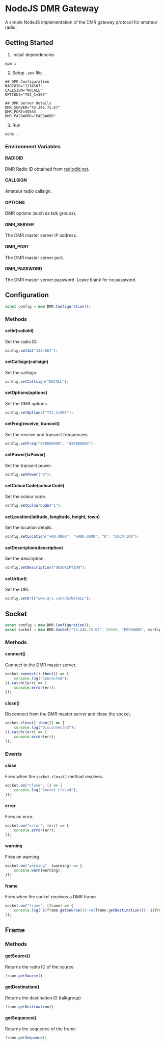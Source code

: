 # NodeJS DMR Gateway
A simple NodeJS implementation of the DMR gateway protocol for amateur radio.

## Getting Started
1. Install dependencies
```
npm i
```

2. Setup `.env` file.
```
## DMR Configuration
RADIOID="1234567"
CALLSIGN="N0CALL"
OPTIONS="TS2_1=505"

## DMR Server Details
DMR_SERVER="43.245.72.67"
DMR_PORT=55555
DMR_PASSWORD="PASSWORD"
```

3. Run
```
node .
```

### Environment Variables

#### RADIOID
DMR Radio ID obtained from [radiodid.net](https://radioid.net/).

#### CALLSIGN
Amateur radio callsign.

#### OPTIONS
DMR options (such as talk groups).

#### DMR_SERVER
The DMR master server IP address.

#### DMR_PORT
The DMR master server port.

#### DMR_PASSWORD
The DMR master server password. Leave blank for no password.

## Configuration
```js
const config = new DMR.Configuration();
```

### Methods

#### setId(radioId)
Set the radio ID.
```js
config.setId("1234567");
```

#### setCallsign(callsign)
Set the callsign.
```js
config.setCallsign("N0CALL");
```

#### setOptions(options)
Set the DMR options.
```js
config.setOptions("TS2_1=505");
```

#### setFreq(receive, transmit)
Set the receive and transmit frequencies.
```js
config.setFreq("438800000", "438800000");
```

#### setPower(txPower)
Set the transmit power.
```js
config.setPower("0");
```

#### setColourCode(colourCode)
Set the colour code.
```js
config.setColourCode("1");
```

#### setLocation(latitude, longitude, height, town)
Set the location details.
```js
config.setLocation("+00.0000", "+000.0000", "0", "LOCATION");
```

#### setDescription(description)
Set the description.
```js
config.setDescription("DESCRIPTION");
```

#### setUrl(url)
Set the URL.
```js
config.setUrl("www.qrz.com/db/N0CALL");
```

## Socket
```js
const config = new DMR.Configuration();
const socket = new DMR.Socket("43.245.72.67", 55555, "PASSWORD", config);
```

### Methods

#### connect()
Connect to the DMR master server.
```js
socket.connect().then(() => {
    console.log("Connected");
}).catch((err) => {
    console.error(err);
});
```

#### close()
Disconnect from the DMR master server and close the socket.
```js
socket.close().then(() => {
    console.log("Disconnected");
}).catch((err) => {
    console.error(err);
});
```

### Events

#### close
Fires when the `socket.close()` method resolves.
```js
socket.on("close", () => {
    console.log("Socket closed");
});
```

#### error
Fires on error.
```js
socket.on("error", (err) => {
    console.error(err);
});
```

#### warning
Fires on warning
```js
socket.on("warning", (warning) => {
    console.warn(warning);
});
```

#### frame
Fires when the socket receives a DMR frame
```js
socket.on("frame", (frame) => {
    console.log(`${frame.getSource()}->${frame.getDestination()}: ${frame.getSequence()}`);
});
```


## Frame

### Methods

#### getSource()
Returns the radio ID of the source
```js
frame.getSource()
```

#### getDestination()
Returns the destination ID (talkgroup)
```js
frame.getDestination()
```

#### getSequence()
Returns the sequence of the frame
```js
frame.getSequence()
```